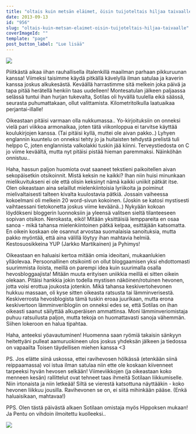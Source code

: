 ```yaml
---
title: "oltais kuin metsän eläimet, öisin tuijoteltais hiljaa taivaalle."
date: 2013-09-13
id: "956"
slug: "oltais-kuin-metsan-elaimet-oisin-tuijoteltais-hiljaa-taivaalle"
coverImageId: ""
template: "page"
post_button_label: "Lue lisää"
---
```


[![](/images/2013-09-13-581.jpg)](http://3.bp.blogspot.com/-ikcIxV_XJtg/UjOBqjji1hI/AAAAAAAAGz8/xhfs8n-_Hq8/s1600/2013-09-13-581.jpg)

Piiitkästä aikaa iihan rauhallisella iltalenkillä maailman parhaan pikkuruunan kanssa! Viimeksi taisimme käydä pitkällä kävelyllä ilman satulaa ja kaverin kanssa joskus alkukesästä. Keväällä harrastimme sitä melkein joka päivä ja tapa pitää herätellä henkiin taas uudelleen! Montesatulan jälkeen paljaassa selässä tuntui ihan hurjan tukevalta, Sotilas oli hyvällä tuulella eikä säässä, seurasta puhumattakaan, ollut valittamista. Kilometritolkulla laatuaikaa perjantai-illalle!

Oikeastaan pitäisi varmaan olla nukkumassa.. Yo-kirjoituksiin on onneksi vielä pari viikkoa armonaikaa, joten tätä viikonloppua ei tarvitse käyttää koulukirjojen kanssa. (Tai pitäisi kyllä, muttei ole aivan pakko..) Lyhyen englannin kuuntelu on onneksi tehty jo ja huitaisten tehdystä prelistä tuli helppo C, joten englannista valkolakki tuskin jää kiinni. Terveystiedosta on C jo viime keväältä, mutta nyt pitäisi pistää hieman paremmaksi. Näinköhän onnistuu..

Haha, hassun paljon huomiota ovat saaneet tekstieni paikoitellen aivan sekopäisetkin otsikoinnit. Mistä keksin ne kaikki? Ihan niin huisi minunkaan mielikuvitukseni ei ole että olisin keksinyt nämä kaikki uniikit pätkät itse. Olen oikeastaan aina selaillut mielenkiintoisia lyriikoita ja poiminut mielivaltaisesti talteen kivalta kuulostavia pätkiä. Jossain vaiheessa kokoelmani oli melkein 20 word-sivun kokoinen. (Joskin se katosi mystisesti vaihtaessani tietokonetta joskus viime keväänä..) Nykyään kokoan löydökseni bloggerin luonnoksiin ja yleensä valitsen sieltä tilanteeseen sopivan otsikon. Nerokasta, eikö! Mitään yksittäisiä lemppareita en osaa sanoa - mikä tahansa mielenkiintoinen pätkä kelpaa, esittäjään katsomatta. En oikein koskaan ole osannut arvostaa suomalaisia sanoituksia, mutta pakko myöntää, että aina välillä löytyy ihan mahtavia helmiä. Kestosuosikkeina YUP (Jarkko Martikainen) ja Pyhimys!

Oikeastaan en haluaisi kertoa mitään omia ideoitani, mukaanlukien ylläolevaa. Persoonallinen otsikointi on ollut bloggaamisen yksi ehdottomasti suurimmista iloista, meillä on parempi idea kuin suurimalla osalla hevosbloggaajista! Mitään muuta erityisen uniikkia meillä ei sitten oikein olekaan. Pitäisi hankkia jokin todella mystisen näköinen/rotuinen hevonen, jotta voisi erottua joukosta jotenkin. Mikä tahansa keskivertohevonen hukkuu massaan, oli kyse sitten oikeasta ratsusta tai lämminverisestä. Keskiverrosta hevosblogista tämä tuskin eroaa juurikaan, mutta erona keskivertoon lämminveriblogiin on onneksi edes se, että Sotilas on ihan oikeasti saanut säilyttää alkuperäisen ammattinsa. Moni lämminveriomistaja puhuu ratsuilusta paljon, mutta tekoja on huomattavasti sanoja vähemmän. Siihen lokeroon en halua tipahtaa.

Haha, anteeksi yöavautuminen! Huomenna saan ryömiä takaisin sänkyyn heitettyäni pulleat aamuruokineen ulos joskus yhdeksän jälkeen ja tiedossa on vapaailta Toisen täydellisen miehen kanssa <3

PS. Jos elätte siinä uskossa, ettei ravihevosen hölkässä (etenkään siinä reippaamassa) voi istua ilman satulaa niin ette ole koskaan kiivenneet tarpeeksi hyvän hevosen selkään! Viimeviikkojen (ja oikeastaan koko menneen kesän) rallittelut ovat tehneet taas ihmeitä Sotilaan liikkumiselle. Niin irtonaista ja niin letkeää! Siltä se vierestä katsottuna näyttääkin - koko hevonen liikkuu jousilla. Ravihevonen se on, ei siitä mihinkään pääse. (Enkä haluaisikaan, mahtavaa!)

PPS. Olen tästä päivästä alkaen Sotilaan omistaja myös Hippoksen mukaan! Ja Pentu on vihdoin ilmoitettu kuolleeksi..

[![](/images/ak.jpg)](http://2.bp.blogspot.com/-6wx0IzVJgR0/UjOObXlgMCI/AAAAAAAAG0M/hObSxLYGnDE/s1600/ak.jpg)
